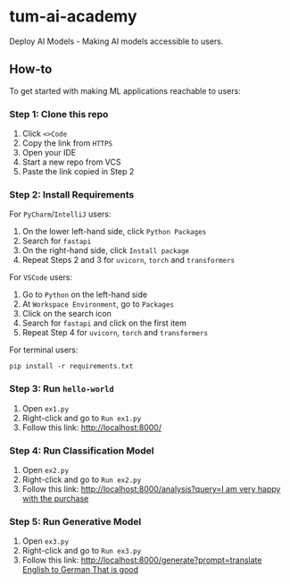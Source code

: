# tum-ai-academy
Deploy AI Models - Making AI models accessible to users.

## How-to
To get started with making ML applications reachable to users:

### Step 1: Clone this repo

1. Click `<>Code`
2. Copy the link from `HTTPS`
3. Open your IDE
4. Start a new repo from VCS
5. Paste the link copied in Step 2

### Step 2: Install Requirements

For `PyCharm`/`IntelliJ` users:
1. On the lower left-hand side, click `Python Packages`
2. Search for `fastapi`
3. On the right-hand side, click `Install package`
4. Repeat Steps 2 and 3 for `uvicorn`, `torch` and `transformers`

For `VSCode` users:
1. Go to `Python` on the left-hand side
2. At `Workspace Environment`, go to `Packages`
3. Click on the search icon
4. Search for `fastapi` and click on the first item
5. Repeat Step 4 for `uvicorn`, `torch` and `transformers`

For terminal users:
```commandline
pip install -r requirements.txt
```

### Step 3: Run `hello-world`

1. Open `ex1.py`
2. Right-click and go to `Run ex1.py`
3. Follow this link: [http://localhost:8000/](http://localhost:8000/)

### Step 4: Run Classification Model

1. Open `ex2.py`
2. Right-click and go to `Run ex2.py`
3. Follow this link: [http://localhost:8000/analysis?query=I am very happy with the purchase](http://localhost:8000/analysis?query=I%20am%20very%20happy%20with%20the%20purchase)

### Step 5: Run Generative Model

1. Open `ex3.py`
2. Right-click and go to `Run ex3.py`
3. Follow this link: [http://localhost:8000/generate?prompt=translate English to German That is good](http://localhost:8000/generate?prompt=translate%20English%20to%20German%20That%20is%20good)
